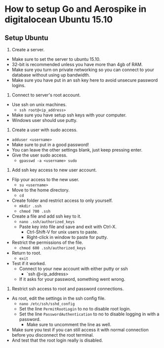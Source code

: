 # How to setup Go and Aerospike in digitalocean Ubuntu 15.10

## Setup Ubuntu
1. Create a server.
  * Make sure to set the server to ubuntu 15.10.
  * 32-bit is recommended unless you have more than 4gb of RAM.
  * Make sure you turn on private networking so you can connect to your database without using up bandwidth.
  * Make sure you have put in an ssh key here to avoid unsecure password logins.
1. Connect to server's root account.
  * Use ssh on unix machines.
    * `ssh root@<ip_address>`
  * Make sure you have setup ssh keys with your computer.
  * Windows user should use putty.
1. Create a user with sudo access.
  * `adduser <username>`
  * Make sure to put in a good password!
  * You can leave the other settings blank, just keep pressing enter.
  * Give the user sudo access.
    * `gpasswd -a <username> sudo`
1. Add ssh key access to new user account.
  * Flip your access to the new user.
    * `su <username>`
  * Move to the home directory.
    * `cd`
  * Create folder and restrict access to only yourself.
    * `mkdir .ssh`
    * `chmod 700 .ssh`
  * Create a file and add ssh key to it.
    * `nano .ssh/authorized_keys`
    * Paste key into file and save and exit with Ctrl-X.
      * Ctrl-Shift-V for unix users to paste.
      * Right-click in window to paste for putty.
  * Restrict the permissions of the file.
    * `chmod 600 .ssh/authorized_keys`
  * Return to root.
    * `exit`
  * Test if it worked.
    * Connect to your new account with either putty or ssh
      * `ssh <username>@<ip_address>
    * If it asks for your password, something went wrong.
1. Restrict ssh access to root and password connections.
  * As root, edit the settings in the ssh config file.
    * `nano /etc/ssh/sshd_config`
    * Set the line `PermitRootLogin` to no to disable root login.
    * Set the line `PasswordAuthentication` to no to disable logging in with a password.
      * Make sure to uncomment the line as well.
  * Make sure you test if you can still access it with normal connection before you disconnect the root terminal.
  * And test that the root login really is disabled.